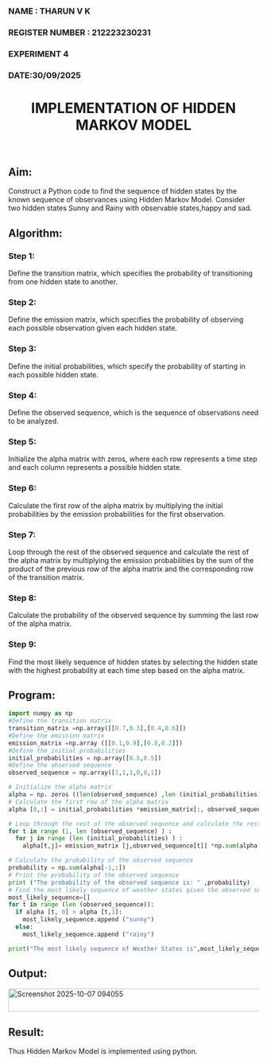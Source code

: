 <H3>NAME : THARUN V K</H3>
<H3>REGISTER NUMBER : 212223230231</H3>
<H3>EXPERIMENT 4</H3>
<H3>DATE:30/09/2025</H3>
<H1 ALIGN =CENTER> IMPLEMENTATION OF HIDDEN MARKOV MODEL</H1>
<br>

## Aim: 
Construct a Python code to find the sequence of hidden states by the known sequence of observances using Hidden Markov Model. Consider two hidden states Sunny and Rainy with observable states,happy and sad.

## Algorithm:

### Step 1:
Define the transition matrix, which specifies the probability of transitioning from  one hidden state to another.<br>
### Step 2:
Define the emission matrix, which specifies the probability of observing each possible observation given each hidden state.<br>
### Step 3:
Define the initial probabilities, which specify the probability of starting in each possible hidden state.<br>
### Step 4:
Define the observed sequence, which is the sequence of observations need to  be analyzed.<br>
### Step 5:
Initialize the alpha matrix with zeros, where each row represents a time step and each column represents a possible hidden state.<br>
### Step 6:
Calculate the first row of the alpha matrix by multiplying the initial  probabilities by the emission probabilities for the first observation.<br>
### Step 7:
Loop through the rest of the observed sequence and calculate the rest of the alpha matrix by multiplying the emission probabilities by the sum of the product of 
       the previous row of the alpha matrix and the corresponding row of the transition matrix.<br>
### Step 8:
Calculate the probability of the observed sequence by summing the last row of the alpha matrix.<br>
### Step 9:
Find the most likely sequence of hidden states by selecting the hidden state with the highest probability at each time step based on the alpha matrix.<br>

## Program:
```python
import numpy as np
#Define the transition matrix
transition_matrix =np.array([[0.7,0.3],[0.4,0.6]])
#Define the emission matrix
emission_matrix =np.array ([[0.1,0.9],[0.8,0.2]])
#Define the initial probabilities
initial_probabilities = np.array([0.5,0.5])
#Define the observed sequence
observed_sequence = np.array([1,1,1,0,0,1])

# Initialize the alpha matrix
alpha = np. zeros ((len(observed_sequence) ,len (initial_probabilities) ) )
# Calculate the first row of the alpha matrix
alpha [0,:] = initial_probabilities *emission_matrix[:, observed_sequence [0]]

# Loop through the rest of the observed sequence and calculate the rest of the alpha matrix
for t in range (1, len (observed_sequence) ) :
  for j in range (len (initial_probabilities) ) :
    alpha[t,j]= emission_matrix [j,observed_sequence[t]] *np.sum(alpha[t-1:]*transition_matrix[:, j])

# Calculate the probability of the observed sequence
probability = np.sum(alpha[-1,:])
# Print the probability of the observed sequence
print ("The probability of the observed sequence is: " ,probability)
# Find the most likely sequence of weather states given the observed sequence
most_likely_sequence=[]
for t in range (len (observed_sequence)):
  if alpha [t, 0] > alpha [t,1]:
    most_likely_sequence.append ("sunny")
  else:
    most_likely_sequence.append ("rainy")

print("The most likely sequence of Weather States is",most_likely_sequence)
```

## Output:
<img width="811" height="46" alt="Screenshot 2025-10-07 094055" src="https://github.com/user-attachments/assets/90648f63-5021-464a-a134-cc888c7e1127" />

## Result:
Thus Hidden Markov Model is implemented using python.

